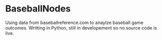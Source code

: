 # BaseballNodes
Using data from baseballreference.com to anaylze baseball game outcomes. 
Writting in Python, still in developement so no source code is live.
